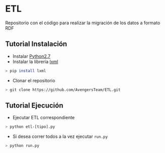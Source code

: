 # ETL
Repositorio con el código para realizar la migración de los datos a formato RDF

Tutorial Instalación
--------------------

* Instalar [Python2.7](https://www.python.org/download/releases/2.7/)
* Instalar la librería [lxml](http://lxml.de/installation.html)
```bash
> pip install lxml
```

* Clonar el repositorio
```bash
> git clone https://github.com/AvengersTeam/ETL.git
```

Tutorial Ejecución
------------------

* Ejecutar ETL correspondiente
```bash
> python etl-[tipo].py
```

* Si desea correr todos a la vez ejecutar `run.py`
```bash
> python run.py
```
